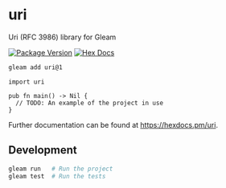 
# uri

Uri (RFC 3986) library for Gleam

[![Package Version](https://img.shields.io/hexpm/v/uri)](https://hex.pm/packages/uri)
[![Hex Docs](https://img.shields.io/badge/hex-docs-ffaff3)](https://hexdocs.pm/uri/)

```sh
gleam add uri@1
```
```gleam
import uri

pub fn main() -> Nil {
  // TODO: An example of the project in use
}
```

Further documentation can be found at <https://hexdocs.pm/uri>.

## Development

```sh
gleam run   # Run the project
gleam test  # Run the tests
```
